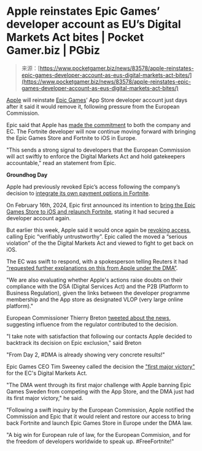 <!--yml
category: 未分类
date: 2024-05-27 14:43:34
-->

# Apple reinstates Epic Games’ developer account as EU’s Digital Markets Act bites | Pocket Gamer.biz | PGbiz

> 来源：[https://www.pocketgamer.biz/news/83578/apple-reinstates-epic-games-developer-account-as-eus-digital-markets-act-bites/](https://www.pocketgamer.biz/news/83578/apple-reinstates-epic-games-developer-account-as-eus-digital-markets-act-bites/)

[Apple](https://www.pocketgamer.biz/company/561/apple/) will reinstate [Epic Games](https://www.pocketgamer.biz/company/3978/epic-games/)’ App Store developer account just days after it said it would remove it, following pressure from the European Commission.

Epic said that Apple has [made the commitment](https://www.epicgames.com/site/en-US/news/apple-terminated-epic-s-developer-account) to both the company and EC. The Fortnite developer will now continue moving forward with bringing the Epic Games Store and Fortnite to iOS in Europe.

"This sends a strong signal to developers that the European Commission will act swiftly to enforce the Digital Markets Act and hold gatekeepers accountable," read an statement from Epic.

**Groundhog Day**

Apple had previously revoked Epic’s access following the company’s decision to [integrate its own payment options in Fortnite](https://www.pocketgamer.biz/news/74187/epic-sues-apple-afterfortnite-removed-from-app-store/).

On February 16th, 2024, Epic first announced its intention to [bring the Epic Games Store to iOS and relaunch Fortnite](https://www.pocketgamer.biz/news/83452/epic-app-store-comes-to-ios-at-last-in-sweden/), stating it had secured a developer account again.

But earlier this week, Apple said it would once again be [revoking access](https://www.pocketgamer.biz/news/83560/apple-just-revoked-epics-ios-developer-account/), calling Epic “verifiably untrustworthy”. Epic called the moved a “serious violation” of the the Digital Markets Act and viewed to fight to get back on iOS.

The EC was swift to respond, with a spokesperson telling Reuters it had [“requested further explanations on this from Apple under the DMA”](https://www.pocketgamer.biz/news/83568/eu-regulators-go-gunning-for-apple-following-their-latest-epic-spat/).

"We are also evaluating whether Apple's actions raise doubts on their compliance with the DSA (Digital Services Act) and the P2B (Platform to Business Regulation), given the links between the developer programme membership and the App store as designated VLOP (very large online platform)."

European Commissioner Thierry Breton [tweeted about the news](https://twitter.com/TimSweeneyEpic/status/1766158416093798866), suggesting influence from the regulator contributed to the decision.

"I take note with satisfaction that following our contacts Apple decided to backtrack its decision on Epic exclusion," said Breton

"From Day 2, #DMA is already showing very concrete results!"

Epic Games CEO Tim Sweeney called the decision the ["first major victory"](https://twitter.com/TimSweeneyEpic/status/1766158416093798866) for the EC's Digital Markets Act.

"The DMA went through its first major challenge with Apple banning Epic Games Sweden from competing with the App Store, and the DMA just had its first major victory," he said.

"Following a swift inquiry by the European Commission, Apple notified the Commission and Epic that it would relent and restore our access to bring back Fortnite and launch Epic Games Store in Europe under the DMA law.

"A big win for European rule of law, for the European Commision, and for the freedom of developers worldwide to speak up. #FreeFortnite!"